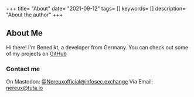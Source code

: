 +++
title= "About"
date= "2021-09-12"
tags= []
keywords= []
description= "About the author"
+++


## About Me

Hi there! I'm Benedikt, a developer from Germany. You can check out some of my projects on [GitHub](https://github.com/Nereuxofficial)

### Contact me

On Mastodon: [@Nereuxofficial@infosec.exchange](https://infosec.exchange/@Nereuxofficial)
Via Email: [nereux@tuta.io](mailto:nereux@tuta.io)
